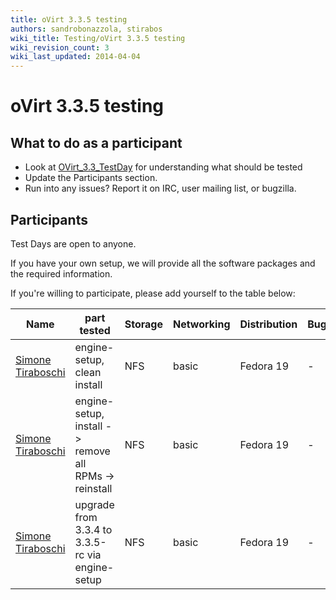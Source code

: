 ```yaml
---
title: oVirt 3.3.5 testing
authors: sandrobonazzola, stirabos
wiki_title: Testing/oVirt 3.3.5 testing
wiki_revision_count: 3
wiki_last_updated: 2014-04-04
---
```


# oVirt 3.3.5 testing

## What to do as a participant

*   Look at [OVirt_3.3_TestDay](OVirt_3.3_TestDay) for understanding what should be tested
*   Update the Participants section.
*   Run into any issues? Report it on IRC, user mailing list, or bugzilla.

## Participants

Test Days are open to anyone.

If you have your own setup, we will provide all the software packages and the required information.

If you're willing to participate, please add yourself to the table below:

| Name                                          | part tested                                             | Storage | Networking | Distribution | Bugs |
|-----------------------------------------------|---------------------------------------------------------|---------|------------|--------------|------|
| [Simone Tiraboschi](User:stirabos) | engine-setup, clean install                             | NFS     | basic      | Fedora 19    | -    |
| [Simone Tiraboschi](User:stirabos) | engine-setup, install -> remove all RPMs -> reinstall | NFS     | basic      | Fedora 19    | -    |
| [Simone Tiraboschi](User:stirabos) | upgrade from 3.3.4 to 3.3.5-rc via engine-setup         | NFS     | basic      | Fedora 19    | -    |
